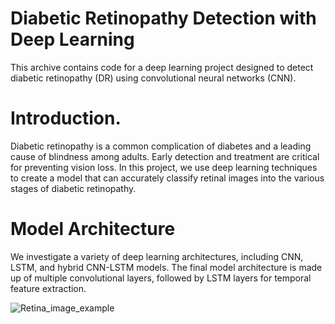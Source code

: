 # Diabetic Retinopathy Detection with Deep Learning
This archive contains code for a deep learning project designed to detect diabetic retinopathy (DR) using convolutional neural networks (CNN).
# Introduction.
Diabetic retinopathy is a common complication of diabetes and a leading cause of blindness among adults. Early detection and treatment are critical for preventing vision loss. In this project, we use deep learning techniques to create a model that can accurately classify retinal images into the various stages of diabetic retinopathy.
# Model Architecture
We investigate a variety of deep learning architectures, including CNN, LSTM, and hybrid CNN-LSTM models. The final model architecture is made up of multiple convolutional layers, followed by LSTM layers for temporal feature extraction.

![Retina_image_example](https://github.com/Dewarya/diabetic-retinopathy-detection_ML_DL_CNN/assets/85952205/71191385-7da4-482e-a24e-66ce6c89c016)
